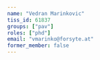```yaml
---
name: "Vedran Marinkovic"
tiss_id: 61837
groups: ["pav"]
roles: ["phd"]
email: "vmarinko@forsyte.at"
former_member: false
---
```


<!--
Your custom content goes here.
-->